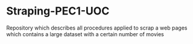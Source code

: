 # Straping-PEC1-UOC
Repository which describes all procedures applied to scrap a web pages which contains a large dataset with a certain number of movies
